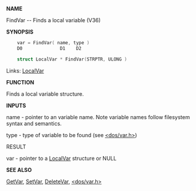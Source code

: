 
**NAME**

FindVar -- Finds a local variable (V36)

**SYNOPSIS**

```c
    var = FindVar( name, type )
    D0              D1    D2

    struct LocalVar * FindVar(STRPTR, ULONG )

```
Links: [LocalVar](_OOWS) 

**FUNCTION**

Finds a local variable structure.

**INPUTS**

name - pointer to an variable name.  Note variable names follow
filesystem syntax and semantics.

type - type of variable to be found (see [&#060;dos/var.h&#062;](_OOWS))

RESULT

var  - pointer to a [LocalVar](_OOWS) structure or NULL

**SEE ALSO**

[GetVar](GetVar), [SetVar](SetVar), [DeleteVar](DeleteVar), [&#060;dos/var.h&#062;](_OOWS)
